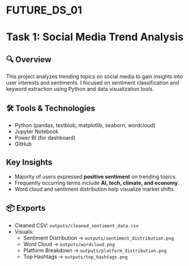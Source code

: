 # FUTURE_DS_01
# Task 1: Social Media Trend Analysis

## 🔍 Overview
This project analyzes trending topics on social media to gain insights into user interests and sentiments. I focused on sentiment classification and keyword extraction using Python and data visualization tools.

## 🛠 Tools & Technologies
- Python (pandas, textblob, matplotlib, seaborn, wordcloud)
- Jupyter Notebook
- Power BI (for dashboard)
- GitHub

## Key Insights
- Majority of users expressed **positive sentiment** on trending topics.
- Frequently occurring terms include **AI, tech, climate, and economy**.
- Word cloud and sentiment distribution help visualize market shifts.

## 📦 Exports
- Cleaned CSV: `outputs/cleaned_sentiment_data.csv`
- Visuals:
  - Sentiment Distribution → `outputs/sentiment_distribution.png`
  - Word Cloud → `outputs/wordcloud.png`
  - Platform Breakdown → `outputs/platform_distribution.png`
  - Top Hashtags → `outputs/top_hashtags.png`